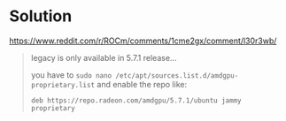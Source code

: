 # Solution
https://www.reddit.com/r/ROCm/comments/1cme2gx/comment/l30r3wb/
>legacy is only available in 5.7.1 release...
>
>you have to `sudo nano /etc/apt/sources.list.d/amdgpu-proprietary.list` and enable the repo like:
>
>`deb https://repo.radeon.com/amdgpu/5.7.1/ubuntu jammy proprietary`
